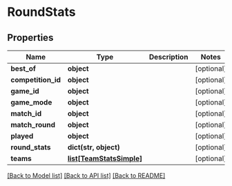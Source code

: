 # RoundStats

## Properties
Name | Type | Description | Notes
------------ | ------------- | ------------- | -------------
**best_of** | **object** |  | [optional] 
**competition_id** | **object** |  | [optional] 
**game_id** | **object** |  | [optional] 
**game_mode** | **object** |  | [optional] 
**match_id** | **object** |  | [optional] 
**match_round** | **object** |  | [optional] 
**played** | **object** |  | [optional] 
**round_stats** | **dict(str, object)** |  | [optional] 
**teams** | [**list[TeamStatsSimple]**](TeamStatsSimple.md) |  | [optional] 

[[Back to Model list]](../README.md#documentation-for-models) [[Back to API list]](../README.md#documentation-for-api-endpoints) [[Back to README]](../README.md)


